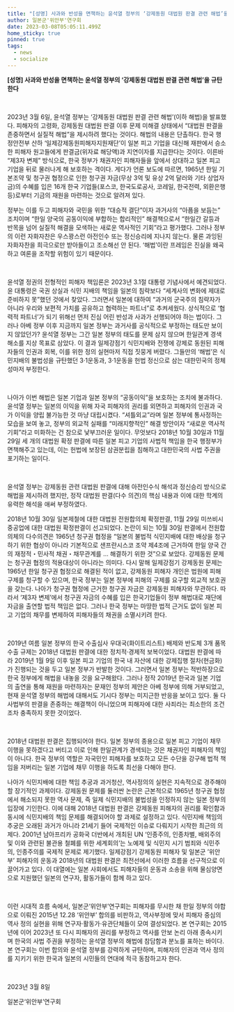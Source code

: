 ```yaml
---
title: "[성명] 사과와 반성을 면책하는 윤석열 정부의 ‘강제동원 대법원 판결 관련 해법’을 규탄한다"
author: 일본군'위안부'연구회
date: 2023-03-08T05:05:11.499Z
home_sticky: true
pinned: true
tags:
  - news
  - socialize
---
```

<!--\\[if !mso]>
<style>
v\:* {behavior:url(#default#vml);}
o\:* {behavior:url(#default#vml);}
w\:* {behavior:url(#default#vml);}
.shape {behavior:url(#default#vml);}
</style>
<!\\[endif]
-->

<!--StartFragment-->

**\[성명] 사과와 반성을 면책하는 윤석열 정부의 ‘강제동원 대법원 판결 관련 해법’을 규탄한다**

<!--\\[if !supportEmptyParas]--> <!--\\[endif]-->

<!--\\[if !supportEmptyParas]--> <!--\\[endif]-->

2023년 3월 6일, 윤석열 정부는 ‘강제동원 대법원 판결 관련 해법’(이하 해법)을 발표했다. 피해자의 고령화, 강제동원 대법원 판결 이후 문제 미해결 상태에서 “대법원 판결을 존중하면서 실질적 해법”을 제시하려 했다는 것이다. 해법의 내용은 단촐하다. 한국 행정안전부 산하 ‘일제강제동원피해자지원재단’이 일본 피고 기업을 대신해 재판에서 승소한 피해자 원고들에게 판결금(위자료 해당액)과 지연이자를 지급한다는 것이다. 이른바 “제3자 변제” 방식으로, 한국 정부가 채권자인 피해자들을 앞에서 상대하고 일본 피고 기업을 뒤로 물러나게 해 보호하는 격이다. 게다가 언론 보도에 따르면, 1965년 한일 기본조약 및 청구권 협정으로 인한 청구권 자금(무상 3억 및 유상 2억 달러와 기타 상업자금)의 수혜를 입은 16개 한국 기업들(포스코, 한국도로공사, 코레일, 한국전력, 외환은행 등)로부터 기금의 재원을 마련하는 것으로 알려져 있다.

정부는 이를 두고 피해자와 국민을 위한 “대승적 결단”이자 과거사의 “아픔을 보듬는” 조치이며 “한일 양국의 공동이익에 부합하는 합리적인” 해결책으로서 “한일간 갈등과 반목을 넘어 실질적 해결을 모색하는 새로운 역사적인 기회”라고 평가했다. 그러나 정부의 이런 자화자찬은 우스꽝스런 아전인수 또는 정신승리에 지나지 않는다. 물론 과잉된 자화자찬을 희극으로만 받아들이고 조소해선 안 된다. ‘해법’이란 프레임은 진실을 왜곡하고 여론을 조작할 위험이 있기 때문이다.

<!--\\[if !supportEmptyParas]--> <!--\\[endif]-->

윤석열 정권의 전형적인 피해자 책임론은 2023년 3.1절 대통령 기념사에서 예견되었다. 윤 대통령은 국권 상실과 식민 지배의 책임을 일본의 침략보다 “세계사의 변화에 제대로 준비하지 못”했던 것에서 찾았다. 그러면서 일본에 대하여 “과거의 군국주의 침략자가 아니라 우리와 보편적 가치를 공유하고 협력하는 파트너”로 추켜세웠다. 상식적으로 ‘협력적 파트너’가 되기 위해선 먼저 진심 어린 반성과 사과가 선행되어야 하는 법이다. 그러나 아베 정부 이후 지금까지 일본 정부는 과거사를 공식적으로 부정하는 태도만 보이지 않았던가? 윤석열 정부는 그간 일본 정부의 태도를 문제 삼지 않으며 한일관계 경색 해소를 지상 목표로 삼았다. 이 결과 일제강점기 식민지배와 전쟁에 강제로 동원된 피해자들의 인권과 회복, 이를 위한 정의 실현마저 직접 짓뭉게 버렸다. 그들만의 ‘해법’은 식민지배의 불법성을 규탄했던 3·1운동과, 3·1운동을 헌법 정신으로 삼는 대한민국의 정체성마저 부정한다.

<!--\\[if !supportEmptyParas]--> <!--\\[endif]-->

나아가 이번 해법은 일본 기업과 일본 정부의 “공동이익”을 보호하는 조치에 불과하다. 윤석열 정부는 일본의 이익을 위해 자국 피해자의 권리를 외면하고 피해자의 인권과 국가 이익을 양립 불가능한 것 마냥 대립시켰다. “셔틀외교”라며 일본 정부에 통사정하는 모습을 보여 놓고, 정부의 외교적 실패를 “미래지향적인” 해결 방안이자 “새로운 역사적 기회”라고 미화하는 건 참으로 낯부끄러운 일이다. 무엇보다 2018년 10월 30일과 11월 29일 세 개의 대법원 확정 판결에 따른 일본 피고 기업의 사법적 책임을 한국 행정부가 면책해주고 있는데, 이는 헌법에 보장된 삼권분립을 침해하고 대한민국의 사법 주권을 포기하는 일이다.

<!--\\[if !supportEmptyParas]--> <!--\\[endif]-->

윤석열 정부는 강제동원 관련 대법원 판결에 대해 아전인수식 해석과 정신승리 방식으로 해법을 제시하려 했지만, 정작 대법원 판결(다수 의견)의 핵심 내용과 이에 대한 학계의 유력한 해석을 애써 부정하였다.

2018년 10월 30일 일본제철에 대한 대법원 전원합의체 확정판결, 11월 29일 미쓰비시중공업에 대한 대법원 확정판결이 선고되었다. 논란이 되는 10월 30일 판결에서 전원합의체의 다수의견은 1965년 청구권 협정을 “일본의 불법적 식민지배에 대한 배상을 청구하기 위한 협상이 아니라 기본적으로 샌프란시스코 조약 제4조에 근거하여 한일 양국 간의 재정적・민사적 채권・채무관계를 … 해결하기 위한 것”으로 보았다. 강제동원 문제는 청구권 협정의 적용대상이 아니라는 의미다. 다시 말해 일제강점기 강제동원 문제는 1965년 한일 청구권 협정으로 해결된 적이 없고, 강제동원 피해자 개인은 법원에 피해 구제를 청구할 수 있으며, 한국 정부는 일본 정부에 피해의 구제를 요구할 외교적 보호권을 갖는다. 나아가 청구권 협정에 근거한 청구권 자금은 강제동원 피해자와 무관하다. 따라서 ‘제3자 변제’에서 청구권 자금의 수혜를 입은 한국기업들이 정부 해법대로 재단에 자금을 출연할 법적 책임은 없다. 그러나 한국 정부는 마땅한 법적 근거도 없이 일본 피고 기업의 채무를 변제하여 피해자들의 채권을 소멸시키려 한다.

<!--\\[if !supportEmptyParas]--> <!--\\[endif]-->

2019년 여름 일본 정부의 한국 수출심사 우대국(화이트리스트) 배제와 반도체 3개 품목 수출 규제는 2018년 대법원 판결에 대한 정치적·경제적 보복이었다. 대법원 판결에 따라 2019년 1월 9일 이후 일본 피고 기업의 한국 내 자산에 대한 강제집행 절차(현금화)가 진행되는 것을 두고 일본 정부가 반발한 것이다. 그러면서 일본 정부는 적반하장으로 한국 정부에게 해법을 내놓을 것을 요구해왔다. 그러나 정작 2019년 한국과 일본 기업의 출연을 통해 재원을 마련하자는 문재인 정부의 제안은 아베 정부에 의해 거부되었고, 현재 윤석열 정부의 해법에 대해서도 기시다 정부는 미지근한 반응을 보이고 있다. 둘 다 사법부의 판결을 존중하는 해결책이 아니었으며 피해자에 대한 사죄라는 최소한의 조건조차 충족하지 못한 것이었다.

<!--\\[if !supportEmptyParas]--> <!--\\[endif]-->

2018년 대법원 판결은 집행되어야 한다. 일본 정부의 종용으로 일본 피고 기업이 채무 이행을 못하겠다고 버티고 이로 인해 한일관계가 경색되는 것은 채권자인 피해자의 책임이 아니다. 한국 정부의 역할은 자국민인 피해자를 보호하고 모든 수단을 강구해 법적 책임을 저버리는 일본 기업에 채무 이행을 하도록 최선을 다해야 한다.

나아가 식민지배에 대한 책임 추궁과 과거청산, 역사정의의 실현은 지속적으로 경주해야 할 장기적인 과제이다. 강제동원 문제를 둘러싼 논란은 근본적으로 1965년 청구권 협정에서 해소되지 못한 역사 문제, 즉 일제 식민지배의 불법성을 인정하지 않는 일본 정부의 입장에 기인한다. 이에 대해 2018년 대법원 판결은 강제동원 피해자의 권리를 확인함과 동시에 식민지배의 책임 문제를 해결되어야 할 과제로 설정하고 있다. 식민지배 책임의 추궁은 오래된 과거가 아니라 21세기 들어 국제적인 이슈로 다뤄지기 시작한 최근의 의제다. 2001년 남아프리카 공화국 더반에서 개최된 UN ‘인종주의, 인종차별, 배외주의 및 이와 관련된 불관용 철폐를 위한 세계회의’는 노예제 및 식민지 시기 범죄와 식민주의, 인종주의를 국제적 문제로 제기했다. 일제강점기 강제동원 피해자 및 일본군 ’위안부’ 피해자의 운동과 2018년의 대법원 판결은 최전선에서 이러한 흐름을 선구적으로 이끌어가고 있다. 이 대열에는 일본 사회에서도 피해자들의 운동과 소송을 위해 물심양면으로 지원했던 일본의 연구자, 활동가들이 함께 하고 있다.

<!--\\[if !supportEmptyParas]--> <!--\\[endif]-->

이런 시대적 흐름 속에서, 일본군‘위안부’연구회는 피해자를 무시한 채 한일 정부의 야합으로 이뤄진 2015년 12.28 ‘위안부’ 합의를 비판하고, 역사부정에 맞서 피해자 중심의 역사 정의 실현을 위해 연구자·활동가·유관단체들이 모여 결성되었다. 본 연구회는 2015년에 이어 2023년 또 다시 피해자의 권리를 부정하고 역사를 안보 논리 아래 종속시키며 한국의 사법 주권을 부정하는 윤석열 정부의 해법에 참담함과 분노를 표하는 바이다. 본 연구회는 이번 합의와 윤석열 정부를 강력하게 규탄하며, 피해자의 인권과 역사 정의를 지키기 위한 한국과 일본의 시민들의 연대에 적극 동참하고자 한다.

<!--\\[if !supportEmptyParas]--> <!--\\[endif]-->

<!--\\[if !supportEmptyParas]--> <!--\\[endif]-->

2023년 3월 8일

일본군‘위안부’연구회

<!--EndFragment-->